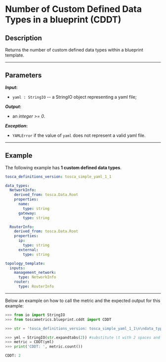 # Number of Custom Defined Data Types in a blueprint (CDDT)

## Description

Returns the number of custom defined data types within a blueprint template.

---

## Parameters

**_Input_:**

* ```yaml : StringIO``` -- a StringIO object representing a yaml file;

**_Output_:** 

* an _integer >= 0_.

**_Exception_:**

* ```YAMLError``` if the value of ```yaml``` does not represent a valid yaml file. 

---

## Example
The following example has **1 custom defined data types**.

``` yaml
tosca_definitions_version: tosca_simple_yaml_1_1

data_types:
  NetworkInfo:
    derived_from: tosca.Data.Root
    properties:
      name:
        type: string
      gateway:
        type: string      

  RouterInfo:
    derived_from: tosca.Data.Root
    properties:
      ip:
        type: string
      external:
        type: string

topology_template:
  inputs:
    management_network:
      type: NetworkInfo
    router:
      type: RouterInfo
```

---

Below an example on how to call the metric and the expected output for this example:

```python
>>> from io import StringIO
>>> from toscametrics.blueprint.cddt import CDDT

>>> str = 'tosca_definitions_version: tosca_simple_yaml_1_1\n\ndata_types:\n  NetworkInfo:\n    derived_from: tosca.Data.Root\n    properties:\n      name:\n        type: string\n      gateway:\n        type: string      \n\n  RouterInfo:\n    derived_from: tosca.Data.Root\n    properties:\n      ip:\n        type: string\n      external:\n        type: string\n\ntopology_template:\n  inputs:\n    management_network:\n      type: NetworkInfo\n    router:\n      type: RouterInfo'

>>> yml = StringIO(str.expandtabs(2)) #substitute \t with 2 spaces and create the StringIO object
>>> metric = CDDT(yml)
>>> print('CDDT: ', metric.count())

CDDT: 2
```